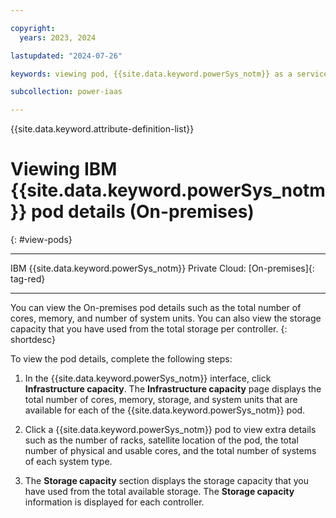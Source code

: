 ```yaml
---

copyright:
  years: 2023, 2024

lastupdated: "2024-07-26"

keywords: viewing pod, {{site.data.keyword.powerSys_notm}} as a service, private cloud, before you begin, terminology, video, how-to

subcollection: power-iaas

---
```


{{site.data.keyword.attribute-definition-list}}


# Viewing IBM {{site.data.keyword.powerSys_notm}} pod details (On-premises)
{: #view-pods}

---

IBM {{site.data.keyword.powerSys_notm}} Private Cloud: [On-premises]{: tag-red}

---


You can view the On-premises pod details such as the total number of cores, memory, and number of system units. You can also view the storage capacity that you have used from the total storage per controller.
{: shortdesc}


To view the pod details, complete the following steps:

1. In the {{site.data.keyword.powerSys_notm}} interface, click **Infrastructure capacity**. The **Infrastructure capacity** page displays the total number of cores, memory, storage, and system units that are available for each of the {{site.data.keyword.powerSys_notm}} pod.

2. Click a {{site.data.keyword.powerSys_notm}} pod to view extra details such as the number of racks, satellite location of the pod, the total number of physical and usable cores, and the total number of systems of each system type.

3. The **Storage capacity** section displays the storage capacity that you have used from the total available storage. The **Storage capacity** information is displayed for each controller.
